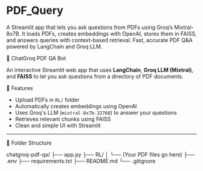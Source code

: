 # PDF_Query
A Streamlit app that lets you ask questions from PDFs using Groq’s Mixtral-8x7B. It loads PDFs, creates embeddings with OpenAI, stores them in FAISS, and answers queries with context-based retrieval. Fast, accurate PDF Q&amp;A powered by LangChain and Groq LLM.

🤖 ChatGroq PDF QA Bot

An interactive Streamlit web app that uses **LangChain**, **Groq LLM (Mixtral)**, and **FAISS** to let you ask questions from a directory of PDF documents.

 🚀 Features

- Upload PDFs in `RL/` folder
- Automatically creates embeddings using OpenAI
- Uses Groq's LLM (`mixtral-8x7b-32768`) to answer your questions
- Retrieves relevant chunks using FAISS
- Clean and simple UI with Streamlit

---

 📂 Folder Structure

chatgroq-pdf-qa/
├── app.py
├── RL/
│   └── (Your PDF files go here)
├── .env
├── requirements.txt
├── README.md
└── .gitignore

